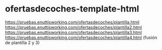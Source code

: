 # ofertasdecoches-template-html

https://pruebas.enuttisworking.com/ofertasdecoches/plantilla.html
https://pruebas.enuttisworking.com/ofertasdecoches/plantilla2.html
https://pruebas.enuttisworking.com/ofertasdecoches/plantilla3.html
https://pruebas.enuttisworking.com/ofertasdecoches/plantilla4.html (fusión de plantilla 2 y 3)
